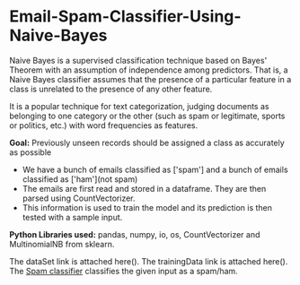 # Email-Spam-Classifier-Using-Naive-Bayes

Naive Bayes is a supervised classification technique based on Bayes' Theorem with an assumption of independence among predictors. That is, a Naive Bayes classifier assumes that the presence of a particular feature in a class is unrelated to the presence of any other feature.

It is a popular technique for text categorization, judging documents as belonging to one category or the other (such as spam or legitimate, sports or politics, etc.) with word frequencies as features.

**Goal:** Previously unseen records should be assigned a class as accurately as possible

* We have a bunch of emails classified as ['spam']
and a bunch of emails classified as ['ham'](not spam)
* The emails are first read and stored in a dataframe. They are then parsed using CountVectorizer.
* This information is used to train the model and its prediction is then tested with a sample input.

**Python Libraries used:** pandas, numpy, io, os, CountVectorizer and MultinomialNB from sklearn.


The dataSet link is attached here().
The trainingData link is attached here().
The [Spam classifier]() classifies the given input as a spam/ham. 

